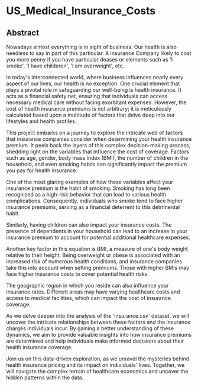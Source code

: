 # US_Medical_Insurance_Costs
## Abstract
Nowadays almost everything is in sight of business. Our health is also needless to say in part of this particular. A insurance Company likely to cost you more penny if you have particular deases or elements such as 'I smoke', 'I have childeren', 'I am overweight', etc.

In today's interconnected world, where business influences nearly every aspect of our lives, our health is no exception. One crucial element that plays a pivotal role in safeguarding our well-being is health insurance. It acts as a financial safety net, ensuring that individuals can access necessary medical care without facing exorbitant expenses. However, the cost of health insurance premiums is not arbitrary; it is meticulously calculated based upon a multitude of factors that delve deep into our lifestyles and health profiles.

This project embarks on a journey to explore the intricate web of factors that insurance companies consider when determining your health insurance premium. It peels back the layers of this complex decision-making process, shedding light on the variables that influence the cost of coverage. Factors such as age, gender, body mass index (BMI), the number of children in the household, and even smoking habits can significantly impact the premium you pay for health insurance.

One of the most glaring examples of how these variables affect your insurance premium is the habit of smoking. Smoking has long been recognized as a high-risk behavior that can lead to various health complications. Consequently, individuals who smoke tend to face higher insurance premiums, serving as a financial deterrent to this detrimental habit.

Similarly, having children can also impact your insurance costs. The presence of dependents in your household can lead to an increase in your insurance premium to account for potential additional healthcare expenses.

Another key factor in this equation is BMI, a measure of one's body weight relative to their height. Being overweight or obese is associated with an increased risk of numerous health conditions, and insurance companies take this into account when setting premiums. Those with higher BMIs may face higher insurance costs to cover potential health risks.

The geographic region in which you reside can also influence your insurance rates. Different areas may have varying healthcare costs and access to medical facilities, which can impact the cost of insurance coverage.

As we delve deeper into the analysis of the 'insurance.csv' dataset, we will uncover the intricate relationships between these factors and the insurance charges individuals incur. By gaining a better understanding of these dynamics, we aim to provide valuable insights into how insurance premiums are determined and help individuals make informed decisions about their health insurance coverage.

Join us on this data-driven exploration, as we unravel the mysteries behind health insurance pricing and its impact on individuals' lives. Together, we will navigate the complex terrain of healthcare economics and uncover the hidden patterns within the data.


